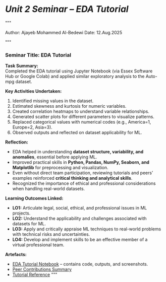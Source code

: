 # *Unit 2 Seminar – EDA Tutorial*
"""

Author: Ajayeb Mohammed Al-Bedewi
Date: 12.Aug.2025

"""
### Seminar Title: EDA Tutorial

**Task Summary:**  
Completed the EDA tutorial using Jupyter Notebook (via Essex Software Hub or Google Colab) and applied similar exploratory analysis to the Auto-mpg dataset.  

**Key Activities Undertaken:**  
1. Identified missing values in the dataset.  
2. Estimated skewness and kurtosis for numeric variables.  
3. Created correlation heatmaps to understand variable relationships.  
4. Generated scatter plots for different parameters to visualize patterns.  
5. Replaced categorical values with numerical codes (e.g., America=1, Europe=2, Asia=3).  
6. Observed outputs and reflected on dataset applicability for ML.  

**Reflection:**  
- EDA helped in understanding **dataset structure, variability, and anomalies**, essential before applying ML.  
- Improved practical skills in **Python, Pandas, NumPy, Seaborn, and Matplotlib** for preprocessing and visualization.  
- Even without direct team participation, reviewing tutorials and peers’ examples reinforced **critical thinking and analytical skills**.  
- Recognized the importance of ethical and professional considerations when handling real-world datasets.  

**Learning Outcomes Linked:**  
- **LO1:** Articulate legal, social, ethical, and professional issues in ML projects.  
- **LO2:** Understand the applicability and challenges associated with datasets for ML.  
- **LO3:** Apply and critically appraise ML techniques to real-world problems with technical risks and uncertainties.  
- **LO4:** Develop and implement skills to be an effective member of a virtual professional team.  

**Artefacts:**  
- [EDA Tutorial Notebook](../../artefacts/eda_notebooks.ipynb) – contains code, outputs, and screenshots.  
- [Peer Contributions Summary](../../artefacts/peer_notes.md)  
- [Tutorial Reference](https://colab.research.google.com/drive/1nonnJUhote03ysz4BPGPIkzGwkxYi5-9?usp=sharing)
"""
